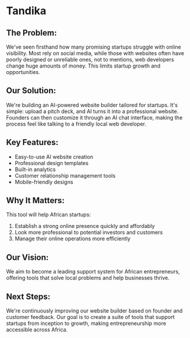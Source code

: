 # Tandika

## The Problem:
We've seen firsthand how many promising startups struggle with online visibility. Most rely on social media, while those with websites often have poorly designed or unreliable ones, not to mentions, web developers change huge amounts of money. This limits startup growth and opportunities.

## Our Solution:
We're building an AI-powered website builder tailored for startups. It's simple: upload a pitch deck, and AI turns it into a professional website. Founders can then customize it through an AI chat interface, making the process feel like talking to a friendly local web developer.

## Key Features:
- Easy-to-use AI website creation
- Professional design templates
- Built-in analytics
- Customer relationship management tools
- Mobile-friendly designs

## Why It Matters:
This tool will help African startups:
1. Establish a strong online presence quickly and affordably
2. Look more professional to potential investors and customers
3. Manage their online operations more efficiently

## Our Vision:
We aim to become a leading support system for African entrepreneurs, offering tools that solve local problems and help businesses thrive.

## Next Steps:
We're continuously improving our website builder based on founder and customer feedback. Our goal is to create a suite of tools that support startups from inception to growth, making entrepreneurship more accessible across Africa.

